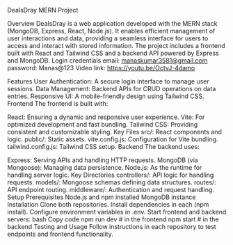DealsDray MERN Project

Overview
DealsDray is a web application developed with the MERN stack (MongoDB, Express, React, Node.js). It enables efficient management of user interactions and data, providing a seamless interface for users to access and interact with stored information. The project includes a frontend built with React and Tailwind CSS and a backend API powered by Express and MongoDB.
Login credentials
email: manaskumar3581@gmail.com 
password: Manas@123
Video link: https://youtu.be/OctvJ-4damo


Features
User Authentication: A secure login interface to manage user sessions.
Data Management: Backend APIs for CRUD operations on data entries.
Responsive UI: A mobile-friendly design using Tailwind CSS.
Frontend
The frontend is built with:

React: Ensuring a dynamic and responsive user experience.
Vite: For optimized development and fast bundling.
Tailwind CSS: Providing consistent and customizable styling.
Key Files
src/: React components and logic.
public/: Static assets.
vite.config.js: Configuration for Vite bundling.
tailwind.config.js: Tailwind CSS setup.
Backend
The backend uses:

Express: Serving APIs and handling HTTP requests.
MongoDB (via Mongoose): Managing data persistence.
Node.js: As the runtime for handling server logic.
Key Directories
controllers/: API logic for handling requests.
models/: Mongoose schemas defining data structures.
routes/: API endpoint routing.
middleware/: Authentication and request handling.
Setup
Prerequisites
Node.js and npm installed
MongoDB instance
Installation
Clone both repositories.
Install dependencies in each (npm install).
Configure environment variables in .env.
Start frontend and backend servers:
bash
Copy code
npm run dev   # in the frontend
npm start     # in the backend
Testing and Usage
Follow instructions in each repository to test endpoints and frontend functionality.

